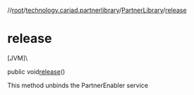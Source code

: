 //[root](../../../index.md)/[technology.cariad.partnerlibrary](../index.md)/[PartnerLibrary](index.md)/[release](release.md)

# release

[JVM]\

public void[release](release.md)()

This method unbinds the PartnerEnabler service
